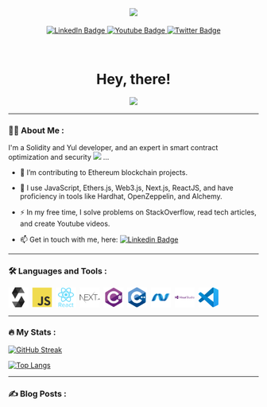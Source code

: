 <div id="header" align="center">
  <img src="https://media.giphy.com/media/M9gbBd9nbDrOTu1Mqx/giphy.gif" width="168"/>
</div>
<br>

<div id="badges" align="center">
  <a href="your-linkedin-URL">
    <img src="https://img.shields.io/badge/LinkedIn-blue?style=for-the-badge&logo=linkedin&logoColor=white" alt="LinkedIn Badge"/>
  </a>
  <a href="your-youtube-URL">
    <img src="https://img.shields.io/badge/YouTube-red?style=for-the-badge&logo=youtube&logoColor=white" alt="Youtube Badge"/>
  </a>
  <a href="your-twitter-URL">
    <img src="https://img.shields.io/badge/Twitter-blue?style=for-the-badge&logo=twitter&logoColor=white" alt="Twitter Badge"/>
  </a>  
</div>

<div id="counter" align="center">
  <img src="https://komarev.com/ghpvc/?username=michaelpsyllakis&style=flat-square&color=blue" alt=""/> 
</div>
<br>

<div align="center">
  <h1>    
      Hey, there!
</h1>  
</div>

<div align="center">
  <img src="https://media2.giphy.com/media/qgQUggAC3Pfv687qPC/giphy.gif" width="500"/>
</div>

---

### :man_technologist: About Me :

I'm a Solidity and Yul developer, and an expert in smart contract optimization and security <img src="https://media.giphy.com/media/WUlplcMpOCEmTGBtBW/giphy.gif" width="30"> ...

- :telescope: I’m contributing to Ethereum blockchain projects.

- :seedling: I use JavaScript, Ethers.js, Web3.js, Next.js, ReactJS, and have proficiency in tools like Hardhat, OpenZeppelin, and Alchemy.

- :zap: In my free time, I solve problems on StackOverflow, read tech articles, and create Youtube videos.

- :mailbox: Get in touch with me, here: [![Linkedin Badge](https://img.shields.io/badge/LinkedIn-blue?style=flat&logo=Linkedin&logoColor=white)](your-linkedin-url)

---

### :hammer_and_wrench: Languages and Tools :

<div>
  <img src="https://github.com/devicons/devicon/blob/master/icons/solidity/solidity-original.svg" title="Solidity" alt="Solidity" width="40" height="40"/>&nbsp;
  <img src="https://github.com/devicons/devicon/blob/master/icons/javascript/javascript-original.svg" title="JavaScript" alt="Solidity" width="40" height="40"/>&nbsp;
  <img src="https://github.com/devicons/devicon/blob/master/icons/react/react-original-wordmark.svg" title="React.js" alt="React.js" width="40" height="40"/>&nbsp;
  <img src="https://github.com/devicons/devicon/blob/master/icons/nextjs/nextjs-original-wordmark.svg" title="NextJS" alt="NextJS" width="40" height="40"/>&nbsp;
  <img src="https://github.com/devicons/devicon/blob/master/icons/csharp/csharp-original.svg" title="C-Sharp" alt="C#" width="40" height="40"/>&nbsp;
  <img src="https://github.com/devicons/devicon/blob/master/icons/cplusplus/cplusplus-original.svg" title="C Plus Plus" alt="C++" width="40" height="40"/>&nbsp;
  <img src="https://github.com/devicons/devicon/blob/master/icons/dot-net/dot-net-original.svg" title=".NET" alt="Dot Net" width="40" height="40"/>&nbsp;
  <img src="https://github.com/devicons/devicon/blob/master/icons/visualstudio/visualstudio-plain-wordmark.svg" title="Visual Studio" alt="Visual Studio" width="40" height="40"/>&nbsp;
  <img src="https://github.com/devicons/devicon/blob/master/icons/vscode/vscode-original.svg" title="Visual Code" alt="Visual Code" width="40" height="40"/>&nbsp;
</div>

---

### :fire: My Stats :

[![GitHub Streak](http://github-readme-streak-stats.herokuapp.com?user=michaelpsyllakis&theme=dark)](https://git.io/streak-stats)

[![Top Langs](https://github-readme-stats.vercel.app/api/top-langs/?username=michaelpsyllakis&layout=compact&theme=vision-friendly-dark)](https://github.com/anuraghazra/github-readme-stats)

---

### :writing_hand: Blog Posts :

<!-- BLOG-POST-LIST:START -->
<!-- BLOG-POST-LIST:END -->

